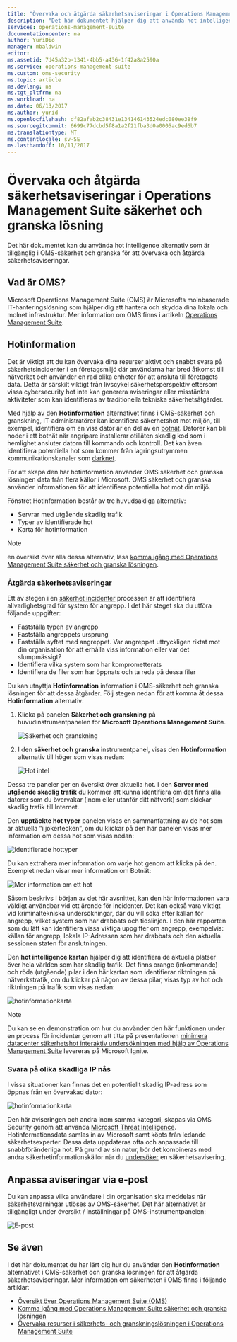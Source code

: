 ```yaml
---
title: "Övervaka och åtgärda säkerhetsaviseringar i Operations Management Suite säkerhet och granska lösningen | Microsoft Docs"
description: "Det här dokumentet hjälper dig att använda hot intelligence alternativ som är tillgänglig i OMS-säkerhet och granska att övervaka och åtgärda säkerhetsaviseringar."
services: operations-management-suite
documentationcenter: na
author: YuriDio
manager: mbaldwin
editor: 
ms.assetid: 7d45a32b-1341-4bb5-a436-1f42a8a2590a
ms.service: operations-management-suite
ms.custom: oms-security
ms.topic: article
ms.devlang: na
ms.tgt_pltfrm: na
ms.workload: na
ms.date: 06/13/2017
ms.author: yurid
ms.openlocfilehash: df82afab2c38431e134146143524edc080ee38f9
ms.sourcegitcommit: 6699c77dcbd5f8a1a2f21fba3d0a0005ac9ed6b7
ms.translationtype: MT
ms.contentlocale: sv-SE
ms.lasthandoff: 10/11/2017
---
```

# <a name="monitoring-and-responding-to-security-alerts-in-operations-management-suite-security-and-audit-solution"></a>Övervaka och åtgärda säkerhetsaviseringar i Operations Management Suite säkerhet och granska lösning
Det här dokumentet kan du använda hot intelligence alternativ som är tillgänglig i OMS-säkerhet och granska för att övervaka och åtgärda säkerhetsaviseringar.

## <a name="what-is-oms"></a>Vad är OMS?
Microsoft Operations Management Suite (OMS) är Microsofts molnbaserade IT-hanteringslösning som hjälper dig att hantera och skydda dina lokala och molnet infrastruktur. Mer information om OMS finns i artikeln [Operations Management Suite](https://technet.microsoft.com/library/mt484091.aspx).

## <a name="threat-intelligence"></a>Hotinformation
Det är viktigt att du kan övervaka dina resurser aktivt och snabbt svara på säkerhetsincidenter i en företagsmiljö där användarna har bred åtkomst till nätverket och använder en rad olika enheter för att ansluta till företagets data. Detta är särskilt viktigt från livscykel säkerhetsperspektiv eftersom vissa cybersecurity hot inte kan generera aviseringar eller misstänkta aktiviteter som kan identifieras av traditionella tekniska säkerhetsåtgärder. 

Med hjälp av den **Hotinformation** alternativet finns i OMS-säkerhet och granskning, IT-administratörer kan identifiera säkerhetshot mot miljön, till exempel, identifiera om en viss dator är en del av en [botnät](https://www.microsoft.com/security/sir/story/default.aspx#!botnetsection). Datorer kan bli noder i ett botnät när angripare installerar otillåten skadlig kod som i hemlighet ansluter datorn till kommando och kontroll. Det kan även identifiera potentiella hot som kommer från lagringsutrymmen kommunikationskanaler som [darknet](https://www.microsoft.com/security/sir/story/default.aspx#!botnetsection_honeypots_darkents). 

För att skapa den här hotinformation använder OMS säkerhet och granska lösningen data från flera källor i Microsoft. OMS säkerhet och granska använder informationen för att identifiera potentiella hot mot din miljö.

Fönstret Hotinformation består av tre huvudsakliga alternativ:

* Servrar med utgående skadlig trafik
* Typer av identifierade hot
* Karta för hotinformation

> [!NOTE]
> en översikt över alla dessa alternativ, läsa [komma igång med Operations Management Suite säkerhet och granska lösningen](oms-security-getting-started.md).
> 
> 

### <a name="responding-to-security-alerts"></a>Åtgärda säkerhetsaviseringar
Ett av stegen i en [säkerhet incidenter](https://technet.microsoft.com/library/cc512623.aspx) processen är att identifiera allvarlighetsgrad för system för angrepp. I det här steget ska du utföra följande uppgifter:

* Fastställa typen av angrepp
* Fastställa angreppets ursprung
* Fastställa syftet med angreppet. Var angreppet uttryckligen riktat mot din organisation för att erhålla viss information eller var det slumpmässigt?
* Identifiera vilka system som har komprometterats
* Identifiera de filer som har öppnats och ta reda på dessa filer

Du kan utnyttja **Hotinformation** information i OMS-säkerhet och granska lösningen för att dessa åtgärder. Följ stegen nedan för att komma åt dessa **Hotinformation** alternativ:

1. Klicka på panelen **Säkerhet och granskning** på huvudinstrumentpanelen för **Microsoft Operations Management Suite**.
   
    ![Säkerhet och granskning](./media/oms-security-responding-alerts/oms-security-responding-alerts-fig1.png)
2. I den **säkerhet och granska** instrumentpanel, visas den **Hotinformation** alternativ till höger som visas nedan:
   
    ![Hot intel](./media/oms-security-responding-alerts/oms-security-responding-alerts-fig2-ga.png)

Dessa tre paneler ger en översikt över aktuella hot. I den **Server med utgående skadlig trafik** du kommer att kunna identifiera om det finns alla datorer som du övervakar (inom eller utanför ditt nätverk) som skickar skadlig trafik till Internet. 

Den **upptäckte hot typer** panelen visas en sammanfattning av de hot som är aktuella ”i jokertecken”, om du klickar på den här panelen visas mer information om dessa hot som visas nedan:

![Identifierade hottyper](./media/oms-security-responding-alerts/oms-security-responding-alerts-fig3.png)

Du kan extrahera mer information om varje hot genom att klicka på den. Exemplet nedan visar mer information om Botnät:

![Mer information om ett hot](./media/oms-security-responding-alerts/oms-security-responding-alerts-fig4.png)

Såsom beskrivs i början av det här avsnittet, kan den här informationen vara väldigt användbar vid ett ärende för incidenter. Det kan också vara viktigt vid kriminaltekniska undersökningar, där du vill söka efter källan för angrepp, vilket system som har drabbats och tidslinjen. I den här rapporten som du lätt kan identifiera vissa viktiga uppgifter om angrepp, exempelvis: källan för angrepp, lokala IP-Adressen som har drabbats och den aktuella sessionen staten för anslutningen. 

Den **hot intelligence kartan** hjälper dig att identifiera de aktuella platser över hela världen som har skadlig trafik. Det finns orange (inkommande) och röda (utgående) pilar i den här kartan som identifierar riktningen på nätverkstrafik, om du klickar på någon av dessa pilar, visas typ av hot och riktningen på trafik som visas nedan:

![hotinformationkarta](./media/oms-security-responding-alerts/oms-security-responding-alerts-fig5.png)

> [!NOTE]
> Du kan se en demonstration om hur du använder den här funktionen under en process för incidenter genom att titta på presentationen [minimera datacenter säkerhetshot interaktiv undersökningen med hjälp av Operations Management Suite](https://myignite.microsoft.com/videos/5000) levereras på Microsoft Ignite.
> 

### <a name="responding-to-distinct-malicious-ip-accessed"></a>Svara på olika skadliga IP nås
I vissa situationer kan finnas det en potentiellt skadlig IP-adress som öppnas från en övervakad dator:

![hotinformationkarta](./media/oms-security-responding-alerts/oms-security-responding-alerts-fig6.PNG)

Den här aviseringen och andra inom samma kategori, skapas via OMS Security genom att använda [Microsoft Threat Intelligence](https://youtu.be/O4WtxgUrDc8). Hotinformationsdata samlas in av Microsoft samt köpts från ledande säkerhetsexperter. Dessa data uppdateras ofta och anpassade till snabbföränderliga hot. På grund av sin natur, bör det kombineras med andra säkerhetinformationskällor när du [undersöker](https://blogs.technet.microsoft.com/msoms/2016/12/08/investigating-suspicious-activity-in-a-hybrid-cloud-with-oms-security/) en säkerhetsavisering. 

## <a name="customize-alerts-received-via-e-mail"></a>Anpassa aviseringar via e-post

Du kan anpassa vilka användare i din organisation ska meddelas när säkerhetsvarningar utlöses av OMS-säkerhet. Det här alternativet är tillgängligt under översikt / inställningar på OMS-instrumentpanelen:

![E-post](./media/oms-security-responding-alerts/oms-security-responding-alerts-fig7.png)

## <a name="see-also"></a>Se även
I det här dokumentet du har lärt dig hur du använder den **Hotinformation** alternativet i OMS-säkerhet och granska lösningen för att åtgärda säkerhetsaviseringar. Mer information om säkerheten i OMS finns i följande artiklar:

* [Översikt över Operations Management Suite (OMS)](operations-management-suite-overview.md)
* [Komma igång med Operations Management Suite säkerhet och granska lösningen](oms-security-getting-started.md)
* [Övervaka resurser i säkerhets- och granskningslösningen i Operations Management Suite](oms-security-monitoring-resources.md)

